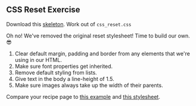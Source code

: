 ## CSS Reset Exercise

Download this [skeleton][skeleton]. Work out of `css_reset.css`

[skeleton]: http://assets.aaonline.io/fullstack/html-css/micro-projects/css_reset/skeleton.zip

Oh no! We've removed the original reset stylesheet! Time to build our own. :sunglasses:

1. Clear default margin, padding and border from any elements that we're using in our HTML.
2. Make sure font properties get inherited.
3. Remove default styling from lists.
4. Give text in the body a line-height of 1.5.
5. Make sure images always take up the width of their parents.


Compare your recipe page to [this example](http://assets.aaonline.io/fullstack/html-css/micro-projects/css_reset/solution.zip) and [this stylesheet](http://assets.aaonline.io/fullstack/html-css/micro-projects/css_reset/css_reset.css).
